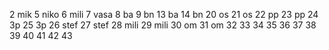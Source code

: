 2 mik
5 niko
6 mili
7 vasa
8 ba
9 bn
13 ba
14 bn
20 os
21 os
22 pp
23 pp
24 3p
25 3p
26 stef
27 stef
28 mili
29 mili
30 om
31 om
32 
33 
34 
35
36
37
38
39
40
41
42
43